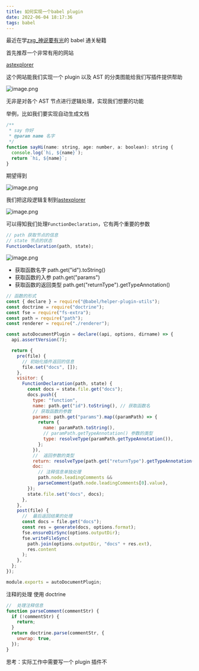 ```yaml
---
title: 如何实现一个babel plugin
date: 2022-06-04 18:17:36
tags: babel
---
```


最近在学[zxg\_神说要有光](https://juejin.cn/user/2788017216685118)的 babel 通关秘籍

首先推荐一个非常有用的网站

[astexplorer](https://astexplorer.net/)

这个网站能我们实现一个 plugin 以及 AST 的分类图能给我们写插件提供帮助

![image.png](https://p1-juejin.byteimg.com/tos-cn-i-k3u1fbpfcp/b29b0bb6151840d9b75cf79703fa9cdc~tplv-k3u1fbpfcp-watermark.image?)

无非是对各个 AST 节点进行逻辑处理，实现我们想要的功能

举例，比如我们要实现自动生成文档

```js
/**
 * say 你好
 * @param name 名字
 */
function sayHi(name: string, age: number, a: boolean): string {
  console.log(`hi, ${name}`);
  return `hi, ${name}`;
}
```

期望得到

![image.png](https://p9-juejin.byteimg.com/tos-cn-i-k3u1fbpfcp/70c24bc542974e1e8abd1f7072ff57ef~tplv-k3u1fbpfcp-watermark.image?)

我们把这段逻辑复制到[astexplorer](https://astexplorer.net/#/gist/b0d57d7558f7751699100200a14e523c/860789f4d6f1b19523d86eccd4d40838e975d4f4)

![image.png](https://p3-juejin.byteimg.com/tos-cn-i-k3u1fbpfcp/daef6d0643e94ab49137e7f6a7e4af78~tplv-k3u1fbpfcp-watermark.image?)

可以得知我们处理`FunctionDeclaration`，它有两个重要的参数

```js
// path 获取节点的信息
// state 节点的状态
FunctionDeclaration(path, state);
```

![image.png](https://p6-juejin.byteimg.com/tos-cn-i-k3u1fbpfcp/6822abaca28a437690ced0f35a175914~tplv-k3u1fbpfcp-watermark.image?)

- 获取函数名字 path.get("id").toString()
- 获取函数的入参 path.get("params")
- 获取函数的返回类型 path.get("returnType").getTypeAnnotation()

```js
// 函数的形式
const { declare } = require("@babel/helper-plugin-utils");
const doctrine = require("doctrine");
const fse = require("fs-extra");
const path = require("path");
const renderer = require("./renderer");

const autoDocumentPlugin = declare((api, options, dirname) => {
  api.assertVersion(7);

  return {
    pre(file) {
      // 初始化插件返回的信息
      file.set("docs", []);
    },
    visitor: {
      FunctionDeclaration(path, state) {
        const docs = state.file.get("docs");
        docs.push({
          type: "function",
          name: path.get("id").toString(), // 获取函数名
          // 获取函数的参数
          params: path.get("params").map((paramPath) => {
            return {
              name: paramPath.toString(),
              // paramPath.getTypeAnnotation() 参数的类型
              type: resolveType(paramPath.getTypeAnnotation()),
            };
          }),
          //  返回参数的类型
          return: resolveType(path.get("returnType").getTypeAnnotation()),
          doc:
            // 注释信息单独处理
            path.node.leadingComments &&
            parseComment(path.node.leadingComments[0].value),
        });
        state.file.set("docs", docs);
      },
    },
    post(file) {
      //  最后返回结果的处理
      const docs = file.get("docs");
      const res = generate(docs, options.format);
      fse.ensureDirSync(options.outputDir);
      fse.writeFileSync(
        path.join(options.outputDir, "docs" + res.ext),
        res.content
      );
    },
  };
});

module.exports = autoDocumentPlugin;
```

注释的处理
使用 doctrine

```js
//  处理注释信息
function parseComment(commentStr) {
  if (!commentStr) {
    return;
  }
  return doctrine.parse(commentStr, {
    unwrap: true,
  });
}
```

思考：实际工作中需要写一个 plugin 插件不
